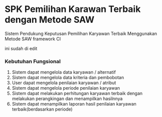 # SPK Pemilihan Karawan Terbaik dengan Metode SAW
Sistem Pendukung Keputusan Pemilihan Karyawan Terbaik Menggunakan Metode SAW framework CI


ini sudah di edit
### Kebutuhan Fungsional
1.	Sistem dapat mengelola data karyawan / alternatif
2.	Sistem dapat mengelola data kriteria dan pembobotan
3.	User dapat mengelola penilaian karyawan / atribut
4.	Sistem dapat mengelola periode penilaian karyawan
5.	Sistem dapat melakukan perhitungan karyawan terbaik dengan melakukan perangkingan dan menampilkan hasilnnya
6.	Sistem dapat menampilkan laporan hasil penilaian karyawan terbaik(berdasarkan periode)

